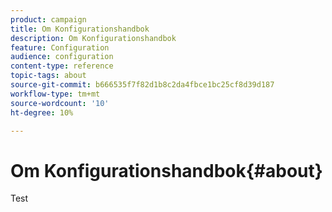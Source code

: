 ```yaml
---
product: campaign
title: Om Konfigurationshandbok
description: Om Konfigurationshandbok
feature: Configuration
audience: configuration
content-type: reference
topic-tags: about
source-git-commit: b666535f7f82d1b8c2da4fbce1bc25cf8d39d187
workflow-type: tm+mt
source-wordcount: '10'
ht-degree: 10%

---
```



# Om Konfigurationshandbok{#about}



Test


